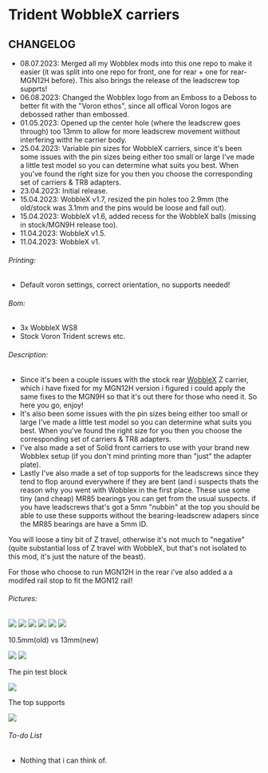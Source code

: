 # Trident WobbleX carriers
## CHANGELOG
- 08.07.2023: Merged all my Wobblex mods into this one repo to make it easier (it was split into one repo for front, one for rear + one for rear-MGN12H before). This also brings the release of the leadscrew top supprts!
- 06.08.2023: Changed the Wobblex logo from an Emboss to a Deboss to better fit with the "Voron ethos", since all offical Voron logos are debossed rather than embossed.
- 01.05.2023: Opened up the center hole (where the leadscrew goes through) too 13mm to allow for more leadscrew movement wiithout interfering witht he carrier body.
- 25.04.2023: Variable pin sizes for WobbleX carriers, since it's been some issues with the pin sizes being either too small or large I've made a little test model so you can determine what suits you best. When you've found the right size for you then you choose the corresponding set of carriers & TR8 adapters.
- 23.04.2023: Initial release.
- 15.04.2023: WobbleX v1.7, resized the pin holes too 2.9mm (the old/stock was 3.1mm and the pins would be loose and fall out).
- 15.04.2023: WobbleX v1.6, added recess for the WobbleX balls (missing in stock/MGN9H release too).
- 11.04.2023: WobbleX v1.5.
- 11.04.2023: WobbleX v1.

###### Printing:
- Default voron settings, correct orientation, no supports needed!

###### Bom:
- 3x WobbleX WS8 
- Stock Voron Trident screws etc.

###### Description:
- Since it's been a couple issues with the stock rear [WobbleX](https://github.com/MirageC79/Interfaces-for-WobbleX-integration/tree/main/Voron/Trident) Z carrier, which i have fixed for my MGN12H version i figured i could apply the same fixes to the MGN9H so that it's out there for those who need it. So here you go, enjoy!
- It's also been some issues with the pin sizes being either too small or large I've made a little test model so you can determine what suits you best. When you've found the right size for you then you choose the corresponding set of carriers & TR8 adapters.
- I've also made a set of Solid front carriers to use with your brand new Wobblex setup (if you don't mind printing more than "just" the adapter plate).
- Lastly I've also made a set of top supports for the leadscrews since they tend to flop around everywhere if they are bent (and i suspects thats the reason why you went with Wobblex in the first place. These use some tiny (and cheap) MR85 bearings you can get from the usual suspects.
if you have leadscrews that's got a 5mm "nubbin" at the top you should be able to use these supports without the bearing-leadscrew adapers since the MR85 bearings are have a 5mm ID.

You will loose a tiny bit of Z travel, otherwise it's not much to "negative" (quite substantial loss of Z travel with WobbleX, but that's not isolated to this mod, it's just the nature of the beast). 

For those who choose to run MGN12H in the rear i've also added a a modifed rail stop to fit the MGN12 rail!

###### Pictures:
![](./pics/front_1.png)
![](./pics/front_2.png)
![](./pics/front_3.png)
![](./pics/rear_1.png)
![](./pics/rear_2.png)
![](./pics/rear_MGN12H-v1.7.png)

10.5mm(old) vs 13mm(new)

![](./pics/front_4.png)
![](./pics/rear_3.png)

The pin test block

![](./pics/test.png)

The top supports

![](./pics/top_supports_1.png)

###### To-do List
- Nothing that i can think of.
